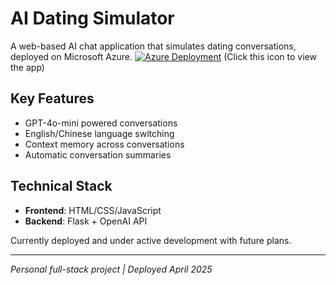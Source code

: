 # AI Dating Simulator

A web-based AI chat application that simulates dating conversations, deployed on Microsoft Azure.
[![Azure Deployment](https://img.shields.io/badge/Deployed%20on-Microsoft%20Azure-0089D6?logo=microsoft-azure)](https://dpchatbot-b3d9f4bdbveadcgt.centralus-01.azurewebsites.net/) (Click this icon to view the app)
## Key Features
- GPT-4o-mini powered conversations
- English/Chinese language switching
- Context memory across conversations
- Automatic conversation summaries

## Technical Stack
- ​**Frontend**: HTML/CSS/JavaScript
- ​**Backend**: Flask + OpenAI API

Currently deployed and under active development with future plans.

---
*Personal full-stack project | Deployed April 2025*


